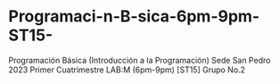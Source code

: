# Programaci-n-B-sica-6pm-9pm-ST15-
Programación Básica (Introducción a la Programación) Sede San Pedro 2023 Primer Cuatrimestre LAB:M (6pm-9pm) [ST15] Grupo No.2
